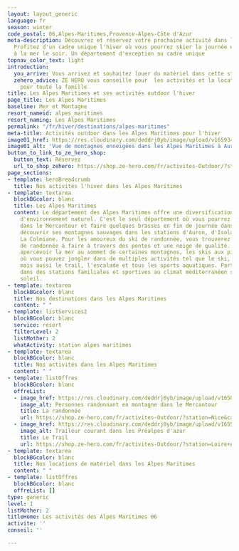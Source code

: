 ```yaml
---
layout: layout_generic
language: fr
season: winter
code_postal: 06,Alpes-Maritimes,Provence-Alpes-Côte d'Azur
meta-description: Découvrez et réservez votre prochaine activité dans les Alpes Maritimes.
  Profitez d'un cadre unique l'hiver où vous pourrez skier la journée et diner face
  à la mer le soir. Un département d'exception au cadre unique
topnav_color_text: light
introduction:
  you_arrive: Vous arrivez et souhaitez louer du matériel dans cette station.
  zehero_advice: ZE HERO vous conseille pour  les activités et la location des équipements
    pour toute la famille
title: Les Alpes Maritimes et ses activités outdoor l'hiver
page_title: Les Alpes Maritimes
baseline: Mer et Montagne
resort_nameid: alpes_maritimes
resort_naming: Les Alpes Maritimes
permalink: "/fr/hiver/destinations/alpes-maritimes"
meta-title: Activités outdoor dans les Alpes Maritimes pour l'hiver
image01_href: https://res.cloudinary.com/deddrj0yb/image/upload/v1659341262/website/resorts/Mercantour/tom-coomer-de0P588zgls-unsplash.jpg
image01_alt: 'Vue de montagnes enneigées dans les Alpes Maritimes à Auron '
button_to_link_to_ze_hero_shop:
  button_text: Réservez
  url_to_shop_zehero: https://shop.ze-hero.com/fr/activites-Outdoor/?station=Alpes+Maritimes+%2806%29&calessonstype=all&catypegenderlistsummer=all&calessonsactivitytype=all&start-date=
page_sections:
- template: heroBreadcrumb
  title: Nos activités l'hiver dans les Alpes Maritimes
- template: textarea
  blockBGcolor: blanc
  title: Les Alpes Maritimes
  content: Le département des Alpes Maritimes offre une diversification incroyable
    d'environnement naturel. C'est le seul département où vous pourrez skier la journée
    dans le Mercantour et faire quelques brasses en fin de journée dans la mer. Partez
    découvrir ses montagnes sauvages dans les stations d'Auron, d'Isola 2000, de Valberg,
    La Colmiane. Pour les amoureux du ski de randonnée, vous trouverez un choix énorme
    de randonnée à faire à travers des pentes et une neige de qualité. Vous pourrez
    apercevoir la mer au sommet de certaines montagnes, les skis aux pieds. Un département
    où vous pouvez jongler dans de multiples activités tel que le ski, le snowboard
    mais aussi le trail, l'escalade et tous les sports aquatiques. Partez séjourner
    dans des stations familiales et sportives au climat méditerranéen sous un magnifique
    soleil.
- template: textarea
  blockBGcolor: blanc
  title: Nos destinations dans les Alpes Maritimes
  content: " "
- template: listServices2
  blockBGcolor: blanc
  service: resort
  filterLevel: 2
  listMother: 2
  whatActivity: station alpes maritimes
- template: textarea
  blockBGcolor: blanc
  title: Nos activités dans les Alpes Maritimes
  content: " "
- template: listOffres
  blockBGcolor: blanc
  offreList:
  - image_href: https://res.cloudinary.com/deddrj0yb/image/upload/v1650530024/website/By%20Ze%20Hero%20Activity/IMG_20200730_110623.jpg
    image_alt: Personnes randonnant en montagne dans le Mercantour
    title: La randonnée
    url: https://shop.ze-hero.com/fr/activites-Outdoor/?station=Nice&calessonstype=all&catypegenderlistsummer=all&calessonsactivitytype=Randonn%C3%A9e&start-date=
  - image_href: https://res.cloudinary.com/deddrj0yb/image/upload/v1655970333/website/By%20Ze%20Hero%20Activity/IMG20220612105528_1.jpg
    image_alt: Traileur courant dans les Préalpes d'azur
    title: Le Trail
    url: https://shop.ze-hero.com/fr/activites-Outdoor/?station=Loire+Atlantique+%2844%29&calessonstype=all&catypegenderlistsummer=all&calessonsactivitytype=Surf&start-date=
- template: textarea
  blockBGcolor: blanc
  title: Nos locations de matériel dans les Alpes Maritimes
  content: " "
- template: listOffres
  blockBGcolor: blanc
  offreList: []
type: generic
level: 1
listMother: 2
titleHome: Les activités des Alpes Maritimes 06
activite: ''
conseil: ''

---
```

